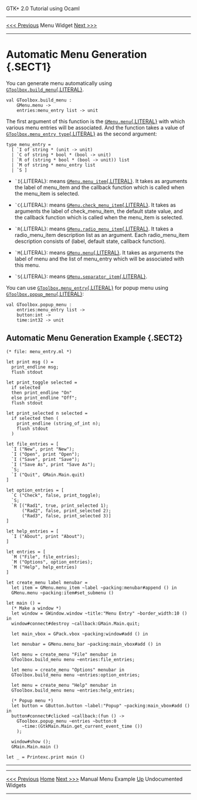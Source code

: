   GTK+ 2.0 Tutorial using Ocaml
  ------------------------------- ------------- ---------------------------
  [\<\<\< Previous](x1823.html)   Menu Widget   [Next \>\>\>](c1880.html)

* * * * *

Automatic Menu Generation {.SECT1}
=========================

You can generate menu automatically using
[`GToolbox.build_menu`{.LITERAL}](http://lablgtk.forge.ocamlcore.org/refdoc/GToolbox.html#VALbuild_menu).

~~~~ {.PROGRAMLISTING}
val GToolbox.build_menu :
    GMenu.menu ->
    entries:menu_entry list -> unit
~~~~

The first argument of this function is the
[`GMenu.menu`{.LITERAL}](http://lablgtk.forge.ocamlcore.org/refdoc/GMenu.html#TYPEmenu)
with which various menu entries will be associated. And the function
takes a value of
[`GToolbox.menu_entry type`{.LITERAL}](http://lablgtk.forge.ocamlcore.org/refdoc/GToolbox.html#TYPEmenu_entry)
as the second argument:

~~~~ {.PROGRAMLISTING}
type menu_entry =
  [ `I of string * (unit -> unit)
  | `C of string * bool * (bool -> unit)
  | `R of (string * bool * (bool -> unit)) list
  | `M of string * menu_entry list
  | `S ]
~~~~

-   `` `I ``{.LITERAL}: means
    [`GMenu.menu_item`{.LITERAL}](http://lablgtk.forge.ocamlcore.org/refdoc/GMenu.html#TYPEmenu_Item).
    It takes as arguments the label of menu\_item and the callback
    function which is called when the menu\_item is selected.

-   `` `C ``{.LITERAL}: means
    [`GMenu.check_menu_item`{.LITERAL}](http://lablgtk.forge.ocamlcore.org/refdoc/GMenu.html#TYPEcheck_menu_Item).
    It takes as arguments the label of check\_menu\_item, the default
    state value, and the callback function which is called when the
    menu\_item is selected.

-   `` `R ``{.LITERAL}: means
    [`GMenu.radio_menu_item`{.LITERAL}](http://lablgtk.forge.ocamlcore.org/refdoc/GMenu.html#TYPEradio_menu_Item).
    It takes a radio\_menu\_item description list as an argument. Each
    radio\_menu\_item description consists of (label, default state,
    callback function).

-   `` `M ``{.LITERAL}: means
    [`GMenu.menu`{.LITERAL}](http://lablgtk.forge.ocamlcore.org/refdoc/GMenu.html#TYPEmenu).
    It takes as arguments the label of menu and the list of menu\_entry
    which will be associated with this menu.

-   `` `S ``{.LITERAL}: means
    [`GMenu.separator_item`{.LITERAL}](http://lablgtk.forge.ocamlcore.org/refdoc/GMenu.html#VALseparator_item).

You can use
[`GToolbox.menu_entry`{.LITERAL}](http://lablgtk.forge.ocamlcore.org/refdoc/GToolbox.html#TYPEmenu_entry)
for popup menu using
[`GToolbox.popup_menu`{.LITERAL}](http://lablgtk.forge.ocamlcore.org/refdoc/GToolbox.html#VALpopup_menu):

~~~~ {.PROGRAMLISTING}
val GToolbox.popup_menu :
    entries:menu_entry list ->
    button:int ->
    time:int32 -> unit
~~~~

Automatic Menu Generation Example {.SECT2}
---------------------------------

~~~~ {.PROGRAMLISTING}
(* file: menu_entry.ml *)

let print msg () =
  print_endline msg;
  flush stdout

let print_toggle selected =
  if selected
  then print_endline "On"
  else print_endline "Off";
  flush stdout

let print_selected n selected =
  if selected then (
    print_endline (string_of_int n);
    flush stdout
  )

let file_entries = [
  `I ("New", print "New");
  `I ("Open", print "Open");
  `I ("Save", print "Save");
  `I ("Save As", print "Save As");
  `S;
  `I ("Quit", GMain.Main.quit)
]

let option_entries = [
  `C ("Check", false, print_toggle);
  `S;
  `R [("Rad1", true, print_selected 1);
      ("Rad2", false, print_selected 2);
      ("Rad3", false, print_selected 3)]
]

let help_entries = [
  `I ("About", print "About");
]

let entries = [
  `M ("File", file_entries);
  `M ("Options", option_entries);
  `M ("Help", help_entries)
]

let create_menu label menubar =
  let item = GMenu.menu_item ~label ~packing:menubar#append () in
  GMenu.menu ~packing:item#set_submenu ()

let main () =
  (* Make a window *)
  let window = GWindow.window ~title:"Menu Entry" ~border_width:10 () in
  window#connect#destroy ~callback:GMain.Main.quit;
  
  let main_vbox = GPack.vbox ~packing:window#add () in

  let menubar = GMenu.menu_bar ~packing:main_vbox#add () in

  let menu = create_menu "File" menubar in
  GToolbox.build_menu menu ~entries:file_entries;

  let menu = create_menu "Options" menubar in
  GToolbox.build_menu menu ~entries:option_entries;

  let menu = create_menu "Help" menubar in
  GToolbox.build_menu menu ~entries:help_entries;

  (* Popup menu *)
  let button = GButton.button ~label:"Popup" ~packing:main_vbox#add () in
  button#connect#clicked ~callback:(fun () ->
    GToolbox.popup_menu ~entries ~button:0
      ~time:(GtkMain.Main.get_current_event_time ())
    );

  window#show ();
  GMain.Main.main ()

let _ = Printexc.print main ()
~~~~

* * * * *

  ------------------------------- -------------------- ---------------------------
  [\<\<\< Previous](x1823.html)   [Home](book1.html)   [Next \>\>\>](c1880.html)
  Manual Menu Example             [Up](c1731.html)     Undocumented Widgets
  ------------------------------- -------------------- ---------------------------


